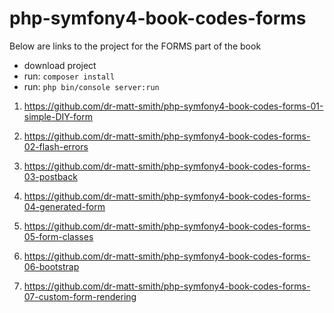 # php-symfony4-book-codes-forms


Below are links to the project for the FORMS part of the book

- download project
- run: `composer install`
- run: `php bin/console server:run`

1. https://github.com/dr-matt-smith/php-symfony4-book-codes-forms-01-simple-DIY-form

2. https://github.com/dr-matt-smith/php-symfony4-book-codes-forms-02-flash-errors

3. https://github.com/dr-matt-smith/php-symfony4-book-codes-forms-03-postback

4. https://github.com/dr-matt-smith/php-symfony4-book-codes-forms-04-generated-form

5. https://github.com/dr-matt-smith/php-symfony4-book-codes-forms-05-form-classes

6. https://github.com/dr-matt-smith/php-symfony4-book-codes-forms-06-bootstrap

7. https://github.com/dr-matt-smith/php-symfony4-book-codes-forms-07-custom-form-rendering


